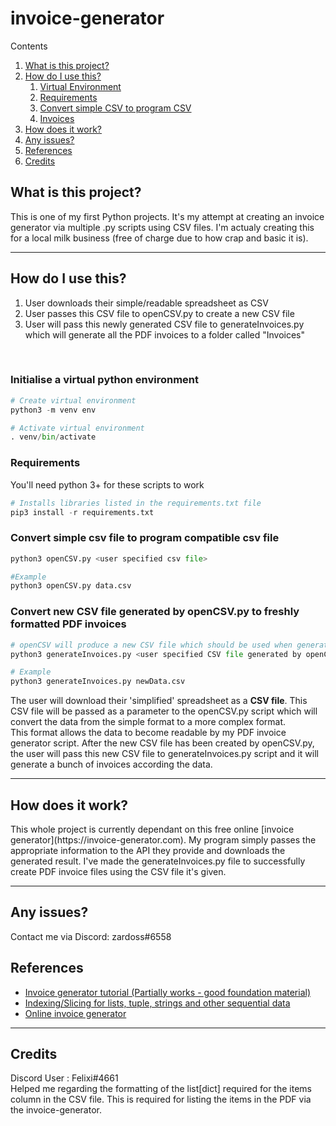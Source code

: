 # invoice-generator

Contents
1. [What is this project?](#whatisthisproject)
2. [How do I use this?](#howdoiusethis)
    1. [Virtual Environment](#venv)
    2. [Requirements](#requirements)
    3. [Convert simple CSV to program CSV](#conversion)
    4. [Invoices](#invoices)
3. [How does it work?](#howdoesthiswork)
4. [Any issues?](#anyissues)
5. [References](#references)
6. [Credits](#credits)

<!-- Section 1 -->
<h2>What is this project?<a name="whatisthisproject"></a></h2>
This is one of my first Python projects. It's my attempt at creating an invoice generator via multiple .py scripts using CSV files. I'm actualy creating this for a local milk business (free of charge due to how crap and basic it is).

---
<!-- Section 2 -->
<h2> How do I use this? <a name="howdoiusethis"></a> </h2>

1. User downloads their simple/readable spreadsheet as CSV
2. User passes this CSV file to openCSV.py to create a new CSV file
3. User will pass this newly generated CSV file to generateInvoices.py which will generate all the PDF invoices to a folder called "Invoices"
</br>
<h3> Initialise a virtual python environment <a name="venv"></a></h3>

```python
# Create virtual environment
python3 -m venv env

# Activate virtual environment
. venv/bin/activate
```

<h3> Requirements <a name="requirements"></a> </h3>
You'll need python 3+ for these scripts to work

```python
# Installs libraries listed in the requirements.txt file
pip3 install -r requirements.txt
```

<h3> Convert simple csv file to program compatible csv file <a name="conversion"></a></h3>

```python
python3 openCSV.py <user specified csv file>

#Example
python3 openCSV.py data.csv
```

<h3> Convert new CSV file generated by openCSV.py to freshly formatted PDF invoices <a name="invoices"></a></h3>

```python
# openCSV will produce a new CSV file which should be used when generating invoices via my script
python3 generateInvoices.py <user specified CSV file generated by openCSV.py>

# Example
python3 generateInvoices.py newData.csv
```

The user will download their 'simplified' spreadsheet as a <b>CSV file</b>. This CSV file will be passed as a parameter to the openCSV.py script which will convert the data from the simple format to a more complex format.
</br >
This format allows the data to become readable by my PDF invoice generator script. After the new CSV file has been created by openCSV.py, the user will pass this new CSV file to generateInvoices.py script and it will generate a bunch of invoices according the data.

---

<h2> How does it work? <a name="howdoesthiswork"></a></h2>
This whole project is currently dependant on this free online [invoice generator](https://invoice-generator.com). My program simply passes the appropriate information to the API they provide and downloads the generated result. I've made the generateInvoices.py file to successfully create PDF invoice files using the CSV file it's given.

---

<h2> Any issues? <a name="anyissues"></a></h2>
Contact me via Discord: zardoss#6558

<h2> References <a name="references"></a></h2>

- [Invoice generator tutorial (Partially works - good foundation material)](https://www.youtube.com/watch?v=icvjtqoufMM&t=849s)
- [Indexing/Slicing for lists, tuple, strings and other sequential data](https://railsware.com/blog/python-for-machine-learning-indexing-and-slicing-for-lists-tuples-strings-and-other-sequential-types/)
- [Online invoice generator](https://invoice-generator.com)

---

<h2> Credits <a name="credits"></a></h2>
Discord User : Felixi#4661
</br>
Helped me regarding the formatting of the list[dict] required for the items column in the CSV file. This is required for listing the items in the PDF via the invoice-generator.